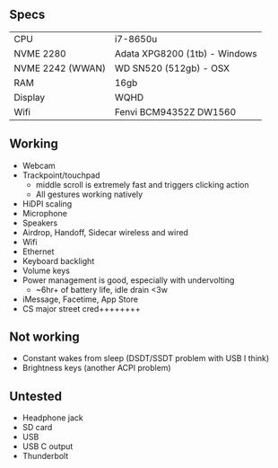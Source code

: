 

## Specs
|||
|--|--|
| CPU | i7-8650u |
| NVME 2280 | Adata XPG8200 (1tb) - Windows|
| NVME 2242 (WWAN) | WD SN520 (512gb) - OSX|
| RAM | 16gb |
| Display | WQHD |
| Wifi | Fenvi BCM94352Z DW1560 |

## Working
 - Webcam 
 - Trackpoint/touchpad 
	 - middle scroll is extremely fast and triggers clicking action
	 - All gestures working natively
 - HiDPI scaling
 - Microphone
 - Speakers 
 - Airdrop, Handoff, Sidecar wireless and wired
 - Wifi
 - Ethernet
 - Keyboard backlight
 - Volume keys
 - Power management is good, especially with undervolting
	 - ~6hr+ of battery life, idle drain <3w
 - iMessage, Facetime, App Store
 - CS major street cred++++++++

## Not working
 - Constant wakes from sleep (DSDT/SSDT problem with USB I think)
 - Brightness keys (another ACPI problem)

## Untested
 - Headphone jack
 - SD card
 - USB
 - USB C output
 - Thunderbolt
